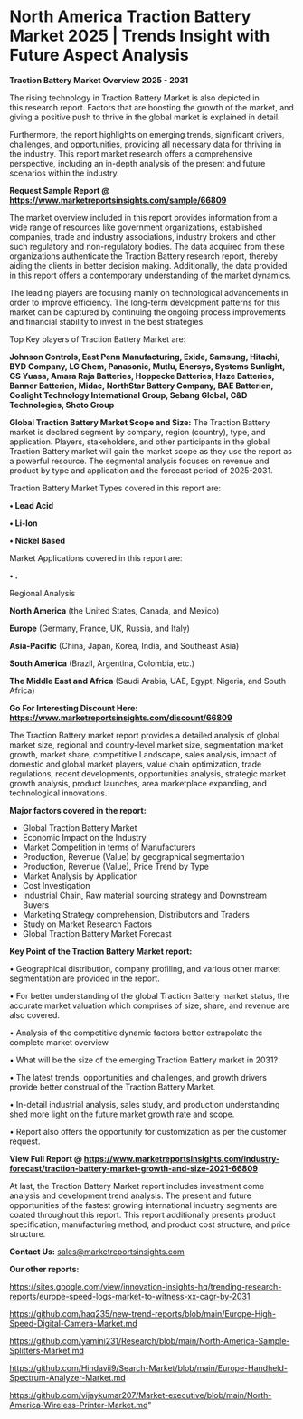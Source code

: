 # North America Traction Battery Market 2025 | Trends Insight with Future Aspect Analysis

<Strong> Traction Battery Market Overview 2025 - 2031</strong>

The rising technology in Traction Battery Market is also depicted in this research report. Factors that are boosting the growth of the market, and giving a positive push to thrive in the global market is explained in detail.

Furthermore, the report highlights on emerging trends, significant drivers, challenges, and opportunities, providing all necessary data for thriving in the industry. This report market research offers a comprehensive perspective, including an in-depth analysis of the present and future scenarios within the industry.

<strong>Request Sample Report @ <a href=https://www.marketreportsinsights.com/sample/66809>https://www.marketreportsinsights.com/sample/66809</a></strong>

The market overview included in this report provides information from a wide range of resources like government organizations, established companies, trade and industry associations, industry brokers and other such regulatory and non-regulatory bodies. The data acquired from these organizations authenticate the Traction Battery research report, thereby aiding the clients in better decision making. Additionally, the data provided in this report offers a contemporary understanding of the market dynamics.

The leading players are focusing mainly on technological advancements in order to improve efficiency. The long-term development patterns for this market can be captured by continuing the ongoing process improvements and financial stability to invest in the best strategies.

Top Key players of Traction Battery Market are:

<strong>Johnson Controls, East Penn Manufacturing, Exide, Samsung, Hitachi, BYD Company, LG Chem, Panasonic, Mutlu, Enersys, Systems Sunlight, GS Yuasa, Amara Raja Batteries, Hoppecke Batteries, Haze Batteries, Banner Batterien, Midac, NorthStar Battery Company, BAE Batterien, Coslight Technology International Group, Sebang Global, C&D Technologies, Shoto Group</strong>

<strong><b>Global Traction Battery Market Scope and Size:</b></strong>
The Traction Battery market is declared segment by company, region (country), type, and application. Players, stakeholders, and other participants in the global Traction Battery market will gain the market scope as they use the report as a powerful resource. The segmental analysis focuses on revenue and product by type and application and the forecast period of 2025-2031.

Traction Battery Market Types covered in this report are:

<strong>• Lead Acid

• Li-Ion

• Nickel Based</strong>

Market Applications covered in this report are:

<strong>• .</strong> 

Regional Analysis

<strong>North America</strong> (the United States, Canada, and Mexico)

<strong>Europe</strong> (Germany, France, UK, Russia, and Italy)

<strong>Asia-Pacific</strong> (China, Japan, Korea, India, and Southeast Asia)

<strong>South America</strong> (Brazil, Argentina, Colombia, etc.)

<strong>The Middle East and Africa</strong> (Saudi Arabia, UAE, Egypt, Nigeria, and South Africa)

<strong>Go For Interesting Discount Here: <a href=https://www.marketreportsinsights.com/discount/66809>https://www.marketreportsinsights.com/discount/66809</a></strong>

The Traction Battery market report provides a detailed analysis of global market size, regional and country-level market size, segmentation market growth, market share, competitive Landscape, sales analysis, impact of domestic and global market players, value chain optimization, trade regulations, recent developments, opportunities analysis, strategic market growth analysis, product launches, area marketplace expanding, and technological innovations.

<strong><b>Major factors covered in the report:</b></strong>
<ul>
  <li>Global Traction Battery Market </li>
  <li>Economic Impact on the Industry</li>
  <li>Market Competition in terms of Manufacturers</li>
  <li>Production, Revenue (Value) by geographical segmentation</li>
  <li>Production, Revenue (Value), Price Trend by Type</li>
  <li>Market Analysis by Application</li>
  <li>Cost Investigation</li>
  <li>Industrial Chain, Raw material sourcing strategy and Downstream Buyers</li>
  <li>Marketing Strategy comprehension, Distributors and Traders</li>
  <li>Study on Market Research Factors</li>
  <li>Global Traction Battery Market Forecast</li>
</ul>

<strong><b>Key Point of the Traction Battery Market report:</b></strong>

• Geographical distribution, company profiling, and various other market segmentation are provided in the report.

• For better understanding of the global Traction Battery market status, the accurate market valuation which comprises of size, share, and revenue are also covered.

• Analysis of the competitive dynamic factors better extrapolate the complete market overview

• What will be the size of the emerging Traction Battery market in 2031?

• The latest trends, opportunities and challenges, and growth drivers provide better construal of the Traction Battery Market.

• In-detail industrial analysis, sales study, and production understanding shed more light on the future market growth rate and scope.

• Report also offers the opportunity for customization as per the customer request.

<strong><b>View Full Report @ <a href=https://www.marketreportsinsights.com/industry-forecast/traction-battery-market-growth-and-size-2021-66809>https://www.marketreportsinsights.com/industry-forecast/traction-battery-market-growth-and-size-2021-66809</a></b></strong>


At last, the Traction Battery Market report includes investment come analysis and development trend analysis. The present and future opportunities of the fastest growing international industry segments are coated throughout this report. This report additionally presents product specification, manufacturing method, and product cost structure, and price structure.

<strong>Contact Us:</strong>
sales@marketreportsinsights.com

<strong>Our other reports:</strong>

<a href=https://sites.google.com/view/innovation-insights-hq/trending-research-reports/europe-speed-logs-market-to-witness-xx-cagr-by-2031>https://sites.google.com/view/innovation-insights-hq/trending-research-reports/europe-speed-logs-market-to-witness-xx-cagr-by-2031</a>

<a href=https://github.com/haq235/new-trend-reports/blob/main/Europe-High-Speed-Digital-Camera-Market.md>https://github.com/haq235/new-trend-reports/blob/main/Europe-High-Speed-Digital-Camera-Market.md</a>

<a href=https://github.com/yamini231/Research/blob/main/North-America-Sample-Splitters-Market.md>https://github.com/yamini231/Research/blob/main/North-America-Sample-Splitters-Market.md</a>

<a href=https://github.com/Hindavii9/Search-Market/blob/main/Europe-Handheld-Spectrum-Analyzer-Market.md>https://github.com/Hindavii9/Search-Market/blob/main/Europe-Handheld-Spectrum-Analyzer-Market.md</a>

<a href=https://github.com/vijaykumar207/Market-executive/blob/main/North-America-Wireless-Printer-Market.md>https://github.com/vijaykumar207/Market-executive/blob/main/North-America-Wireless-Printer-Market.md</a>"
